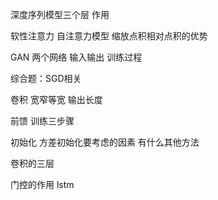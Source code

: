 深度序列模型三个层 作用

软性注意力 自注意力模型 缩放点积相对点积的优势

GAN 两个网络 输入输出 训练过程

综合题：SGD相关 

卷积 宽窄等宽 输出长度

前馈 训练三步骤

初始化 方差初始化要考虑的因素 有什么其他方法

卷积的三层

门控的作用 lstm
